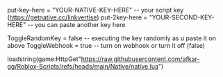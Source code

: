 put-key-here = "YOUR-NATIVE-KEY-HERE" -- your script key (https://getnative.cc/linkvertise)
put-2key-here = "YOUR-SECOND-KEY-HERE" -- you can paste another key here

ToggleRandomKey = false -- executing the key randomly as u paste it on above
ToggleWebhook = true -- turn on webhook or turn it off (false)

loadstring(game:HttpGet"https://raw.githubusercontent.com/afkar-gg/Roblox-Scripts/refs/heads/main/Native/native.lua")
